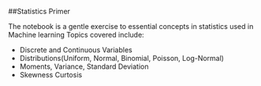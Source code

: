 ##Statistics Primer

The notebook is a gentle exercise to essential concepts in statistics used in Machine learning 
Topics covered include:
 * Discrete and Continuous Variables
 * Distributions(Uniform, Normal, Binomial, Poisson, Log-Normal)
 * Moments, Variance, Standard Deviation
 * Skewness Curtosis
